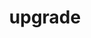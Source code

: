 ---
name: Модернизация
title: upgrade
permalink: "/upgrade"
menus: 
    categories:
        weight: 4
        title: Модернизация
---